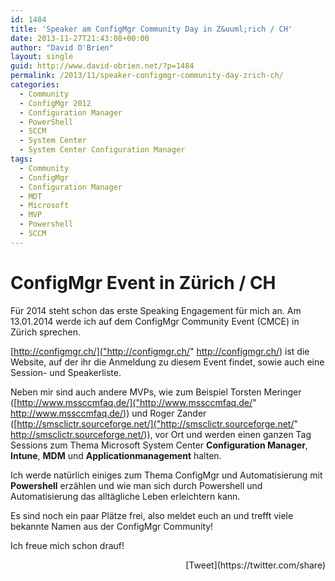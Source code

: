 ```yaml
---
id: 1484
title: 'Speaker am ConfigMgr Community Day in Z&uuml;rich / CH'
date: 2013-11-27T21:43:08+00:00
author: "David O'Brien"
layout: single
guid: http://www.david-obrien.net/?p=1484
permalink: /2013/11/speaker-configmgr-community-day-zrich-ch/
categories:
  - Community
  - ConfigMgr 2012
  - Configuration Manager
  - PowerShell
  - SCCM
  - System Center
  - System Center Configuration Manager
tags:
  - Community
  - ConfigMgr
  - Configuration Manager
  - MDT
  - Microsoft
  - MVP
  - Powershell
  - SCCM
---
```

# ConfigMgr Event in Zürich / CH

Für 2014 steht schon das erste Speaking Engagement für mich an. Am 13.01.2014 werde ich auf dem ConfigMgr Community Event (CMCE) in Zürich sprechen.

[http://configmgr.ch/]("http://configmgr.ch/" http://configmgr.ch/) ist die Website, auf der ihr die Anmeldung zu diesem Event findet, sowie auch eine Session- und Speakerliste.
  
Neben mir sind auch andere MVPs, wie zum Beispiel Torsten Meringer ([http://www.mssccmfaq.de/]("http://www.mssccmfaq.de/" http://www.mssccmfaq.de/)) und Roger Zander ([http://smsclictr.sourceforge.net/]("http://smsclictr.sourceforge.net/" http://smsclictr.sourceforge.net/)), vor Ort und werden einen ganzen Tag Sessions zum Thema Microsoft System Center **Configuration Manager**, **Intune**, **MDM** und **Applicationmanagement** halten.

Ich werde natürlich einiges zum Thema ConfigMgr und Automatisierung mit **Powershell** erzählen und wie man sich durch Powershell und Automatisierung das alltägliche Leben erleichtern kann.

Es sind noch ein paar Plätze frei, also meldet euch an und trefft viele bekannte Namen aus der ConfigMgr Community!

Ich freue mich schon drauf! 

<div style="float: right; margin-left: 10px;">
  [Tweet](https://twitter.com/share)
</div>

